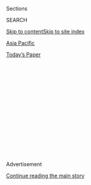 <div id="app">

<div>

<div>

<div>

<div class="NYTAppHideMasthead css-1q2w90k e1suatyy0">

<div class="section css-ui9rw0 e1suatyy2">

<div class="css-eph4ug er09x8g0">

<div class="css-6n7j50">

</div>

<span class="css-1dv1kvn">Sections</span>

<div class="css-10488qs">

<span class="css-1dv1kvn">SEARCH</span>

</div>

[Skip to content](#site-content)[Skip to site index](#site-index)

</div>

<div id="masthead-section-label" class="css-1wr3we4 eaxe0e00">

[Asia
Pacific](https://www.nytimes3xbfgragh.onion/section/world/asia)

</div>

<div class="css-10698na e1huz5gh0">

</div>

</div>

<div id="masthead-bar-one" class="section hasLinks css-15hmgas e1csuq9d3">

<div class="css-uqyvli e1csuq9d0">

</div>

<div class="css-1uqjmks e1csuq9d1">

</div>

<div class="css-9e9ivx">

[](https://myaccount.nytimes3xbfgragh.onion/auth/login?response_type=cookie&client_id=vi)

</div>

<div class="css-1bvtpon e1csuq9d2">

[Today’s
Paper](https://www.nytimes3xbfgragh.onion/section/todayspaper)

</div>

</div>

</div>

</div>

<div data-aria-hidden="false">

<div id="site-content" data-role="main">

<div>

<div class="css-1aor85t" style="opacity:0.000000001;z-index:-1;visibility:hidden">

<div class="css-1hqnpie">

<div class="css-epjblv">

<span class="css-17xtcya">[Asia
Pacific](/section/world/asia)</span><span class="css-x15j1o">|</span><span class="css-fwqvlz">In
India, a Gay Prince’s Coming Out Earns Accolades, and
Enemies</span>

</div>

<div class="css-k008qs">

<div class="css-1iwv8en">

<span class="css-18z7m18"></span>

<div>

</div>

</div>

<span class="css-1n6z4y">https://nyti.ms/3jX3EZN</span>

<div class="css-1705lsu">

<div class="css-4xjgmj">

<div class="css-4skfbu" data-role="toolbar" data-aria-label="Social Media Share buttons, Save button, and Comments Panel with current comment count" data-testid="share-tools">

  - 
  - 
  - 
  - 
    
    <div class="css-6n7j50">
    
    </div>

  - 
  - 

</div>

</div>

</div>

</div>

</div>

</div>

<div id="NYT_TOP_BANNER_REGION" class="css-13pd83m">

</div>

<div id="top-wrapper" class="css-1sy8kpn">

<div id="top-slug" class="css-l9onyx">

Advertisement

</div>

[Continue reading the main
story](#after-top)

<div class="ad top-wrapper" style="text-align:center;height:100%;display:block;min-height:250px">

<div id="top" class="place-ad" data-position="top" data-size-key="top">

</div>

</div>

<div id="after-top">

</div>

</div>

<div>

<div id="sponsor-wrapper" class="css-1hyfx7x">

<div id="sponsor-slug" class="css-19vbshk">

Supported by

</div>

[Continue reading the main
story](#after-sponsor)

<div id="sponsor" class="ad sponsor-wrapper" style="text-align:center;height:100%;display:block">

</div>

<div id="after-sponsor">

</div>

</div>

<div class="css-186x18t">

The Saturday Profile

</div>

<div class="css-1vkm6nb ehdk2mb0">

# In India, a Gay Prince’s Coming Out Earns Accolades, and Enemies

</div>

Prince Manvendra’s journey from an excruciatingly lonely child to a
global L.G.B.T.Q. advocate included death threats and disinheritance.

<div class="css-79elbk" data-testid="photoviewer-wrapper">

<div class="css-z3e15g" data-testid="photoviewer-wrapper-hidden">

</div>

<div class="css-1a48zt4 ehw59r15" data-testid="photoviewer-children">

![<span class="css-16f3y1r e13ogyst0" data-aria-hidden="true">Prince
Manvendra Singh Gohil outside his home in Gujarat, India, this
month.</span><span class="css-cnj6d5 e1z0qqy90" itemprop="copyrightHolder"><span class="css-1ly73wi e1tej78p0">Credit...</span><span><span>Atul
Loke for The New York
Times</span></span></span>](https://static01.graylady3jvrrxbe.onion/images/2020/07/31/world/31profile-prince-manvendra-1/merlin_175102827_1051cde2-1285-4e95-b75f-23450f96203e-articleLarge.jpg?quality=75&auto=webp&disable=upscale)

</div>

</div>

<div class="css-18e8msd">

<div class="css-vp77d3 epjyd6m0">

<div class="css-hus3qt ey68jwv0" data-aria-hidden="true">

[![Shalini Venugopal
Bhagat](https://static01.graylady3jvrrxbe.onion/images/2019/11/26/reader-center/author-shalini-venugopal-bhagat/author-shalini-venugopal-bhagat-thumbLarge.png
"Shalini Venugopal Bhagat")](https://www.nytimes3xbfgragh.onion/by/shalini-venugopal-bhagat)

</div>

<div class="css-1baulvz">

By [<span class="css-1baulvz last-byline" itemprop="name">Shalini
Venugopal
Bhagat</span>](https://www.nytimes3xbfgragh.onion/by/shalini-venugopal-bhagat)

</div>

</div>

  - July 31,
    2020

  - 
    
    <div class="css-4xjgmj">
    
    <div class="css-d8bdto" data-role="toolbar" data-aria-label="Social Media Share buttons, Save button, and Comments Panel with current comment count" data-testid="share-tools">
    
      - 
      - 
      - 
      - 
        
        <div class="css-6n7j50">
        
        </div>
    
      - 
      - 
    
    </div>
    
    </div>

</div>

</div>

<div class="section meteredContent css-1r7ky0e" name="articleBody" itemprop="articleBody">

<div class="css-1fanzo5 StoryBodyCompanionColumn">

<div class="css-53u6y8">

NEW DELHI — Born into a royal family that once ruled the kingdom of
Rajpipla in India, he was raised in the family’s palaces and mansions
and was being groomed to take over a dynasty that goes back 600 years.

But then he gave an interview that prompted his mother to disown him and
set off protests in his hometown, where he was burned in effigy.

Since coming out as gay in that 2006 interview, Prince Manvendra Singh
Gohil has faced a torrent of bullying and threats, and was disinherited
by his family for a period.

But he has also earned global accolades for his L.G.B.T.Q. advocacy,
becoming one of the few gay-rights activists in the world with such
royal ties.

</div>

</div>

<div class="css-1fanzo5 StoryBodyCompanionColumn">

<div class="css-53u6y8">

As part of his efforts, Prince Manvendra, 55, has [appeared on “The
Oprah Winfrey Show” three
times](https://www.youtube.com/watch?v=i6a39D0PtPM), swapped life
stories with Kris Jenner on “Keeping Up With the Kardashians” and is
working to establish a shelter for L.G.B.T.Q. people on his property in
the Indian state of Gujarat. He is also working with several aid
agencies to prevent the spread of H.I.V. among gay men.

Prince Manvendra and his husband, deAndre Richardson, have spent the
last few months in lockdown getting the shelter ready. They envision a
safe space where those who have been disowned by their families can get
back on their feet and learn job skills.

“I know how important it is to have a safe space after coming out,” the
prince said.

Although India abolished the princely order in 1971, the honorary titles
are still commonly used for royal descendants, and traditional
responsibilities are still carried out.

</div>

</div>

<div class="css-79elbk" data-testid="photoviewer-wrapper">

<div class="css-z3e15g" data-testid="photoviewer-wrapper-hidden">

</div>

<div class="css-1a48zt4 ehw59r15" data-testid="photoviewer-children">

![<span class="css-16f3y1r e13ogyst0" data-aria-hidden="true">Prince
Manvendra at the Amsterdam Gay Pride festival in
2018.</span><span class="css-cnj6d5 e1z0qqy90" itemprop="copyrightHolder"><span class="css-1ly73wi e1tej78p0">Credit...</span><span>Shutterstock</span></span>](https://static01.graylady3jvrrxbe.onion/images/2020/07/24/world/24profile-prince-manvendra1/merlin_174892248_a8b77fbc-1825-4403-a66f-c8ce51d5b470-articleLarge.jpg?quality=75&auto=webp&disable=upscale)

</div>

</div>

<div class="css-1fanzo5 StoryBodyCompanionColumn">

<div class="css-53u6y8">

When the prince shared that he was gay in that front-page newspaper
interview 14 years ago, it created a storm of mostly negative publicity.
It was shocking for a member of an Indian royal family, especially one
from the rigidly conservative Rajput warrior clan that once ruled over
large parts of northern and central India, to come out so publicly. At
the time, being gay was a criminal offense in India under the [archaic
British law in effect at the
time](https://www.nytimes3xbfgragh.onion/2018/06/02/world/asia/gay-in-india-where-progress-has-come-only-with-risk.html?searchResultPosition=5).
The law was [struck
down](https://www.nytimes3xbfgragh.onion/2018/09/06/world/asia/india-gay-sex-377.html)
in 2018.

</div>

</div>

<div class="css-1fanzo5 StoryBodyCompanionColumn">

<div class="css-53u6y8">

The fallout from his announcement was brutal, beginning with protests in
his hometown, Rajpipla, where he was burned in effigy. His mother took
out a newspaper advertisement to announce she was disowning him.

The government offered him security after he received several death
threats, but he turned down the offer and refused to back down. “I
decided that I would continue fighting because I have truth on my side,”
he
said.

</div>

</div>

<div class="css-79elbk" data-testid="photoviewer-wrapper">

<div class="css-z3e15g" data-testid="photoviewer-wrapper-hidden">

</div>

<div class="css-1a48zt4 ehw59r15" data-testid="photoviewer-children">

<div class="css-1xdhyk6 erfvjey0">

<span class="css-1ly73wi e1tej78p0">Image</span>

<div class="css-zjzyr8">

<div data-testid="lazyimage-container" style="height:257.77777777777777px">

</div>

</div>

</div>

<span class="css-16f3y1r e13ogyst0" data-aria-hidden="true">Prince
Manvendra playing the harmonium for his husband, deAndre
Richardson.</span><span class="css-cnj6d5 e1z0qqy90" itemprop="copyrightHolder"><span class="css-1ly73wi e1tej78p0">Credit...</span><span>Atul
Loke for The New York Times</span></span>

</div>

</div>

<div class="css-1fanzo5 StoryBodyCompanionColumn">

<div class="css-53u6y8">

Prince Manvendra was born in 1965 to Raghubir Singh Gohil, the current
honorary maharajah of Rajpipla, and Rukmani Devi Gohil, the daughter of
the former maharajah of Jaisalmer.

By that time, the era of fabulously rich Indian maharajahs had already
waned. His great-grandfather’s ostentatious display of wealth, with
[stables of racehorses and garages filled with
Rolls-Royces](https://economictimes.indiatimes.com/erstwhile-royals-rally-to-bring-back-vintage-rolls-royce-sold-overseas/articleshow/20608569.cms?from=mdr)(nearly
a dozen), was no longer welcome in a newly independent India where
socialism, austerity and self-sufficiency were the new mantras.

Although Prince Manvendra’s family no longer ruled a kingdom, the old
ways still largely prevailed. He spent most of his childhood in his
family’s seven-bedroom mansion in Mumbai, staffed by servants who had
worked for the family for generations. He barely saw his parents and was
raised primarily by the same nanny who had raised his mother.

“Until I was 9 or 10, I thought my nanny was my mother,” he said. “I
didn’t realize that the glamorous woman who appeared once in a while was
actually my mother.”

</div>

</div>

<div class="css-1fanzo5 StoryBodyCompanionColumn">

<div class="css-53u6y8">

The lack of parental love still wounds him. “Why do parents give birth
to children if they don’t want to take care of them?” he said.

His childhood was excruciatingly lonely. His only friends were the birds
and other animals he rescued as a young child. “I grew up with literally
no friends, because I knew I couldn’t invite anyone home,” he said,
because he was allowed to socialize only with children from a similar
background.

</div>

</div>

<div class="css-79elbk" data-testid="photoviewer-wrapper">

<div class="css-z3e15g" data-testid="photoviewer-wrapper-hidden">

</div>

<div class="css-1a48zt4 ehw59r15" data-testid="photoviewer-children">

<div class="css-1xdhyk6 erfvjey0">

<span class="css-1ly73wi e1tej78p0">Image</span>

<div class="css-zjzyr8">

<div data-testid="lazyimage-container" style="height:386.6666666666667px">

</div>

</div>

</div>

<span class="css-16f3y1r e13ogyst0" data-aria-hidden="true">The prince
at 2. He said his only friends as a young child were the birds and other
animals he rescued. </span>

</div>

</div>

<div class="css-1fanzo5 StoryBodyCompanionColumn">

<div class="css-53u6y8">

He earned a college degree in commerce and accounting and went on to
complete law school, although he has never practiced law.

In 1991, he married Chandrika Kumari, a princess from the royal family
of Jhabua, a match entered into voluntarily, he emphasized.

“I was attracted to men but I thought it was just a passing phase,” he
said. “I had never been allowed to spend time alone with a girl, and sex
before marriage was out of the question.”

Being gay was not a possibility that ever crossed his mind, he said,
because he knew nothing about it.

</div>

</div>

<div class="css-1fanzo5 StoryBodyCompanionColumn">

<div class="css-53u6y8">

“Once we got married, it became clear to me that I wasn’t interested in
women sexually,” he said. “We were very good friends, we got along very
well, but there was no sexual attraction.”

The couple called it quits 15 months later, a split that caused an
uproar in royal circles. After the divorce, he said, he was wracked with
guilt and confused about his sexuality. He moved back to Mumbai, a
26-year-old divorced virgin, and started exploring his sexuality for the
first time.

“I started reading books and magazines. I saw an article about Ashok Row
Kavi and his gay magazine Bombay Dost. I decided to get in touch with
him and ask him if I could possibly be gay,” he recalled.

Mr. Kavi is a father of India’s gay-rights movement. In 1977, he came
out publicly and went on to found Bombay Dost, India’s first gay
magazine, in 1990. He founded the Humsafar Trust, the first group to
provide health services and advocacy for gay men, in 1994.

Mr. Kavi introduced Prince Manvendra to other people in the community
and trained him as a counselor. He remembers the young prince as a
painfully shy introvert, who was slowly starting to become comfortable
with his identity. He said the prince quietly funded the first telephone
help line for gay people in India.

In 2000, with Mr. Kavi’s encouragement, the prince started the [Lakshya
Trust](https://www.lakshyatrust.com/) in Gujarat to help the gay
community
there.

</div>

</div>

<div class="css-79elbk" data-testid="photoviewer-wrapper">

<div class="css-z3e15g" data-testid="photoviewer-wrapper-hidden">

</div>

<div class="css-1a48zt4 ehw59r15" data-testid="photoviewer-children">

<div class="css-1xdhyk6 erfvjey0">

<span class="css-1ly73wi e1tej78p0">Image</span>

<div class="css-zjzyr8">

<div data-testid="lazyimage-container" style="height:491.0666666666666px">

</div>

</div>

</div>

<span class="css-16f3y1r e13ogyst0" data-aria-hidden="true">The young
prince with his parents, Raghubir Singh Gohil and Rukmani Devi Gohil,
and his sister Minaxi in Rajpipla, India, in 1976.</span>

</div>

</div>

<div class="css-1fanzo5 StoryBodyCompanionColumn">

<div class="css-53u6y8">

The work was fulfilling, but as a closeted gay man, the prince said, it
became increasingly difficult to do the advocacy work needed for
Lakshya. And there was growing pressure to remarry.

</div>

</div>

<div class="css-1fanzo5 StoryBodyCompanionColumn">

<div class="css-53u6y8">

After he suffered a nervous breakdown in 2002, his psychiatrist
convinced him the first step in his recovery was to come out to his
parents.

It was the beginning of a long and bitter ordeal. “My parents were in an
absolute state of denial,” Prince Manvendra said. “They declared that
science must have a cure for my condition, a surgery perhaps or shock
therapy to cure my ‘disease.’”

But every doctor his parents consulted told them the same thing —
homosexuality was not a disease or a mental disorder. His parents
finally gave up on medical science and decided to try religion instead.
For three years, they took him to dozens of religious leaders around the
country.

“Ashok told me to cooperate with them completely,” the prince said. “To
let them be satisfied that they’d tried their best.”

There were financial consequences to his coming out. He says that he was
removed from several family businesses and that his mother threatened to
persuade the government to cancel funding for the Lakshya Trust.

“I finally reached a point in my life where I couldn’t take it anymore,”
he said. “I decided to tell the whole
world.”

</div>

</div>

<div class="css-79elbk" data-testid="photoviewer-wrapper">

<div class="css-z3e15g" data-testid="photoviewer-wrapper-hidden">

</div>

<div class="css-1a48zt4 ehw59r15" data-testid="photoviewer-children">

<div class="css-1xdhyk6 erfvjey0">

<span class="css-1ly73wi e1tej78p0">Image</span>

<div class="css-zjzyr8">

<div data-testid="lazyimage-container" style="height:257.77777777777777px">

</div>

</div>

</div>

<span class="css-16f3y1r e13ogyst0" data-aria-hidden="true">The couple
at
home.</span><span class="css-cnj6d5 e1z0qqy90" itemprop="copyrightHolder"><span class="css-1ly73wi e1tej78p0">Credit...</span><span>Atul
Loke for The New York Times</span></span>

</div>

</div>

<div class="css-1fanzo5 StoryBodyCompanionColumn">

<div class="css-53u6y8">

Over the past 14 years, the once-shy royal has grown accustomed to the
spotlight and become a vocal activist for the gay rights movement. Apart
from his work with the Lakshya Trust, he is a founding member of the
Asia Pacific Coalition on Male Sexual Health and is an ambassador
consultant of the AIDS Healthcare Foundation.

“He was living a very troubled life, under a lot of pressure,” said
Chirantana Bhatt, a close friend. “But now it’s a life of pride, in the
true sense.”

He has also found love. In 2013, he married Mr. Richardson, an American
he met online in 2009, in the United States. The couple live on an
estate in Gujarat given to the prince by his father. His modest brick
house there is a far cry from the opulent palace of his ancestors, but
he says he could not be happier.

His father, the maharajah, acknowledged in an interview that it was
difficult for the family to come to terms with his son’s sexuality and
the constant media attention on the family.

“But it’s his decision,” the maharajah said.

His relationship with his mother remains frosty, but other members of
the family have been supportive, he says. His grandmother, on her
deathbed, expressed her happiness that he had found a partner to share
his life with.

Prince Manvendra is cautiously optimistic about the future. He is not
sure if he will become the next honorary maharajah of Rajpipla. “I have
left it to my family members,” he said. “I would prefer to keep working
for my cause because the role of maharajah comes with a lot of
responsibilities and duties that would divert me from my
activism.”

</div>

</div>

<div class="css-79elbk" data-testid="photoviewer-wrapper">

<div class="css-z3e15g" data-testid="photoviewer-wrapper-hidden">

</div>

<div class="css-1a48zt4 ehw59r15" data-testid="photoviewer-children">

<div class="css-1xdhyk6 erfvjey0">

<span class="css-1ly73wi e1tej78p0">Image</span>

<div class="css-zjzyr8">

<div data-testid="lazyimage-container" style="height:257.77777777777777px">

</div>

</div>

</div>

<span class="css-16f3y1r e13ogyst0" data-aria-hidden="true">Prince
Manvendra in front of the remains of his royal palace on the banks of
Narmada in
Gujarat.</span><span class="css-cnj6d5 e1z0qqy90" itemprop="copyrightHolder"><span class="css-1ly73wi e1tej78p0">Credit...</span><span>Atul
Loke for The New York Times</span></span>

</div>

</div>

<div>

</div>

</div>

<div>

</div>

<div>

</div>

<div>

</div>

<div>

<div id="bottom-wrapper" class="css-1ede5it">

<div id="bottom-slug" class="css-l9onyx">

Advertisement

</div>

[Continue reading the main
story](#after-bottom)

<div id="bottom" class="ad bottom-wrapper" style="text-align:center;height:100%;display:block;min-height:90px">

</div>

<div id="after-bottom">

</div>

</div>

</div>

</div>

</div>

## Site Index

<div>

</div>

## Site Information Navigation

  - [© <span>2020</span> <span>The New York Times
    Company</span>](https://help.nytimes3xbfgragh.onion/hc/en-us/articles/115014792127-Copyright-notice)

<!-- end list -->

  - [NYTCo](https://www.nytco.com/)
  - [Contact
    Us](https://help.nytimes3xbfgragh.onion/hc/en-us/articles/115015385887-Contact-Us)
  - [Work with us](https://www.nytco.com/careers/)
  - [Advertise](https://nytmediakit.com/)
  - [T Brand Studio](http://www.tbrandstudio.com/)
  - [Your Ad
    Choices](https://www.nytimes3xbfgragh.onion/privacy/cookie-policy#how-do-i-manage-trackers)
  - [Privacy](https://www.nytimes3xbfgragh.onion/privacy)
  - [Terms of
    Service](https://help.nytimes3xbfgragh.onion/hc/en-us/articles/115014893428-Terms-of-service)
  - [Terms of
    Sale](https://help.nytimes3xbfgragh.onion/hc/en-us/articles/115014893968-Terms-of-sale)
  - [Site
    Map](https://spiderbites.nytimes3xbfgragh.onion)
  - [Help](https://help.nytimes3xbfgragh.onion/hc/en-us)
  - [Subscriptions](https://www.nytimes3xbfgragh.onion/subscription?campaignId=37WXW)

</div>

</div>

</div>

</div>
